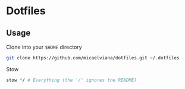 # Dotfiles

## Usage

Clone into your `$HOME` directory

```bash
git clone https://github.com/micaelviana/dotfiles.git ~/.dotfiles
```

Stow

```bash
stow */ # Everything (the '/' ignores the README)
```
